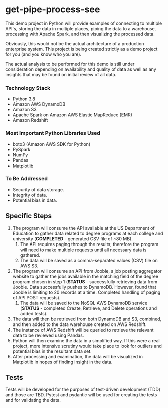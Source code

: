 # get-pipe-process-see
This demo project in Python will provide examples of 
connecting to multiple API's, storing the data in 
multiple places, piping the data to a warehouse, 
processing with Apache Spark, and then visualizing the 
processed data. 

Obviously, this would not be the actual architecture 
of a production enterprise system. This project is being 
created strictly as a demo project for you (and you 
know who you are).

The actual analysis to be performed for this demo is 
still under consideration depending on availability and 
quality of data as well as any insights that may be 
found on initial review of all data.


### Technology Stack
* Python 3.8
* Amazon AWS DynamoDB
* Amazon S3
* Apache Spark on Amazon AWS Elastic MapReduce (EMR)
* Amazon Redshift

### Most Important Python Libraries Used
* boto3 (Amazon AWS SDK for Python)
* PySpark
* NumPy
* Pandas
* Matplotlib

### To Be Addressed
* Security of data storage.
* Integrity of data.
* Potential bias in data.

## Specific Steps
1. The program will consume the API available at the 
US Department of Education to gather data related to
degree programs at each college and university (**COMPLETED** - 
generated CSV file of ~80 MB).
   1. The API requires paging through the results; therefore 
   the program will need to make multiple requests until all 
   necessary data is gathered.
   2. The data will be saved as a comma-separated values
      (CSV) file on AWS S3.
2. The program will consume an API from Jooble, a job posting 
aggregator website to gather the jobs available in the 
matching field of the degree program chosen in step 1 (**STATUS** - 
successfully retrieving data from Jooble. Data successfully pushes
to DynamoDB. However, found that Jooble is limiting to 20 records
at a time. Completed handling of paging of API POST requests).
   1. The data will be saved to the NoSQL AWS DynamoDB
      service (**STATUS** - completed Create, Retrieve, and Delete 
operations and added tests). 
4. The data will then be retrieved from both DynamoDB 
and S3, combined, and then added to the data warehouse 
created on AWS Redshift.
5. The instance of AWS Redshift will be queried to 
retrieve the relevant data to be reviewed using Pandas. 
6. Python will then examine the data in a simplified 
way. If this were a real project, more intensive scrutiny 
would take place to look for outliers and potential bias 
in the resultant data set.
7. After processing and examination, the data will be 
visualized in Matplotlib in hopes of finding insight 
in the data. 

## Tests
Tests will be developed for the purposes of test-driven 
development (TDD) and those are TBD. Pytest and pydantic 
will be used for creating the tests and for validating the 
data.